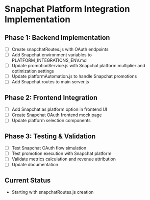# Snapchat Platform Integration Implementation

## Phase 1: Backend Implementation
- [ ] Create snapchatRoutes.js with OAuth endpoints
- [ ] Add Snapchat environment variables to PLATFORM_INTEGRATIONS_ENV.md
- [ ] Update promotionService.js with Snapchat platform multiplier and optimization settings
- [ ] Update platformAutomation.js to handle Snapchat promotions
- [ ] Add Snapchat routes to main server.js

## Phase 2: Frontend Integration
- [ ] Add Snapchat as platform option in frontend UI
- [ ] Create Snapchat OAuth frontend mock page
- [ ] Update platform selection components

## Phase 3: Testing & Validation
- [ ] Test Snapchat OAuth flow simulation
- [ ] Test promotion execution with Snapchat platform
- [ ] Validate metrics calculation and revenue attribution
- [ ] Update documentation

## Current Status
- Starting with snapchatRoutes.js creation
